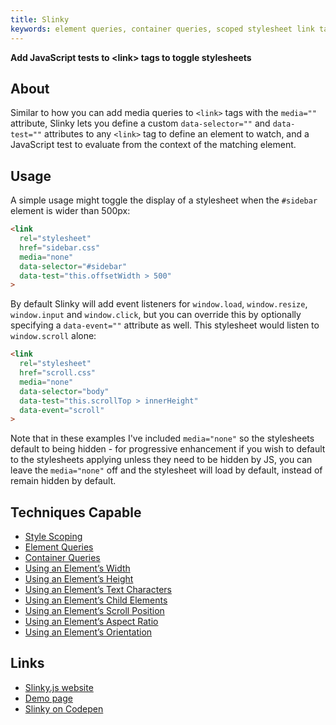 ```yaml
---
title: Slinky
keywords: element queries, container queries, scoped stylesheet link tag, meta, media query, mixin, helper function, plugin
---
```


**Add JavaScript tests to &lt;link> tags to toggle stylesheets**

## About

Similar to how you can add media queries to `<link>` tags with the `media=""` attribute, Slinky lets you define a custom `data-selector=""` and `data-test=""` attributes to any `<link>` tag to define an element to watch, and a JavaScript test to evaluate from the context of the matching element.

## Usage

A simple usage might toggle the display of a stylesheet when the `#sidebar` element is wider than 500px:

```html
<link
  rel="stylesheet"
  href="sidebar.css"
  media="none"
  data-selector="#sidebar"
  data-test="this.offsetWidth > 500"
>
```

By default Slinky will add event listeners for `window.load`, `window.resize`, `window.input` and `window.click`, but you can override this by optionally specifying a `data-event=""` attribute as well. This stylesheet would listen to `window.scroll` alone:

```html
<link
  rel="stylesheet"
  href="scroll.css"
  media="none"
  data-selector="body"
  data-test="this.scrollTop > innerHeight"
  data-event="scroll"
>
```

Note that in these examples I've included `media="none"` so the stylesheets default to being hidden - for progressive enhancement if you wish to default to the stylesheets applying unless they need to be hidden by JS, you can leave the `media="none"` off and the stylesheet will load by default, instead of remain hidden by default.

## Techniques Capable

- [Style Scoping](../techniques/style-scoping.html)
- [Element Queries](../techniques/element-queries.html)
- [Container Queries](../techniques/container-queries.html)
- [Using an Element’s Width](../techniques/element-width.html)
- [Using an Element’s Height](../techniques/element-height.html)
- [Using an Element’s Text Characters](../techniques/element-characters.html)
- [Using an Element’s Child Elements](../techniques/element-children.html)
- [Using an Element’s Scroll Position](../techniques/element-scroll.html)
- [Using an Element’s Aspect Ratio](../techniques/element-aspect-ratio.html)
- [Using an Element’s Orientation](../techniques/element-orientation.html)

## Links

- [Slinky.js website](https://tomhodgins.github.io/slinky)
- [Demo page](https://tomhodgins.github.io/slinky/tests/demo.html)
- [Slinky on Codepen](https://codepen.io/tomhodgins/pen/veZYPK)